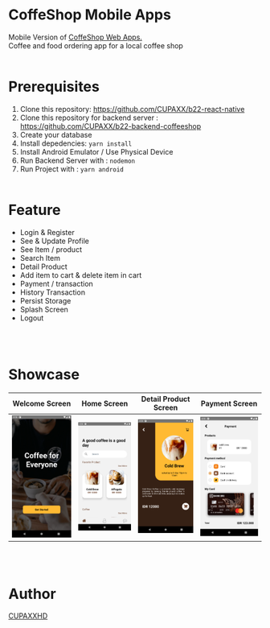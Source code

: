 # CoffeShop Mobile Apps
Mobile Version of <a href="https://github.com/CUPAXX/b22-frontend-coffeshop">CoffeShop Web Apps.</a> </br> Coffee and food ordering app for a local coffee shop
<br> </br>

# Prerequisites
1. Clone this repository: https://github.com/CUPAXX/b22-react-native
2. Clone this repository for backend server : https://github.com/CUPAXX/b22-backend-coffeeshop
3. Create your database
4. Install depedencies:  ```yarn install```
5. Install Android Emulator / Use Physical Device
6. Run Backend Server with :  ``nodemon``
7. Run Project with : ```yarn android```
<br> </br>

# Feature
<ul>
<li>Login & Register</li>
<li>See & Update Profile</li>
<li>See Item / product</li>
<li>Search Item</li>
<li>Detail Product</li>
<li>Add item to cart & delete item in cart</li>
<li>Payment / transaction</li>
<li>History Transaction</li>
<li>Persist Storage</li>
<li>Splash Screen</li>
<li>Logout</li>
</ul>

<br> </br>
# Showcase
Welcome Screen | Home Screen | Detail Product Screen | Payment Screen
:-------------------------:|:-------------------------:|:-------------------------:|:-------------------------:
![Welcome Screen](https://github.com/CUPAXX/b22-react-native/blob/master/screenshot/welcome.png?raw=true)  |  ![Home Screen](https://github.com/CUPAXX/b22-react-native/blob/master/screenshot/home.png?raw=true) |  ![Product Detail](https://github.com/CUPAXX/b22-react-native/blob/master/screenshot/detail.png?raw=true) |  ![Payment Screen](https://github.com/CUPAXX/b22-react-native/blob/master/screenshot/payment.png?raw=true)

<br> </br>
# Author
<a href="https://www.instagram.com/xfiqryx/">CUPAXXHD</a>
